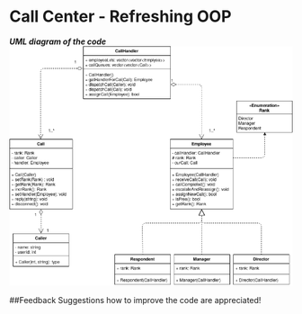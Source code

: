 # Call Center - Refreshing OOP
***UML diagram of the code***
[![UML diagram of the code](https://github.com/dkarakas/CallCenter/blob/master/CallCenter.png)]()


##Feedback
Suggestions how to improve the code are appreciated!
